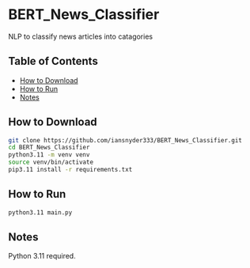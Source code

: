 # BERT_News_Classifier
NLP to classify news articles into catagories

## Table of Contents

- [How to Download](#how-to-download)
- [How to Run](#how-to-run)
- [Notes](#notes)

## How to Download

```sh
git clone https://github.com/iansnyder333/BERT_News_Classifier.git
cd BERT_News_Classifier
python3.11 -m venv venv
source venv/bin/activate
pip3.11 install -r requirements.txt
```

## How to Run

```sh
python3.11 main.py
```

## Notes

Python 3.11 required.
